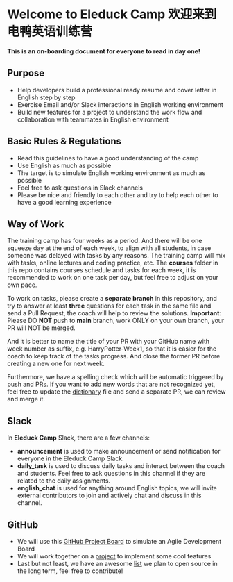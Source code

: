 # Welcome to Eleduck Camp 欢迎来到电鸭英语训练营

**This is an on-boarding document for everyone to read in day one!**


## Purpose

- Help developers build a professional ready resume and cover letter in English step by step
- Exercise Email and/or Slack interactions in English working environment
- Build new features for a project to understand the work flow and collaboration with teammates in English environment


## Basic Rules & Regulations

- Read this guidelines to have a good understanding of the camp
- Use English as much as possible
- The target is to simulate English working environment as much as possible
- Feel free to ask questions in Slack channels
- Please be nice and friendly to each other and try to help each other to have a good learning experience


## Way of Work

The training camp has four weeks as a period. And there will be one squeeze day at the end of each week, to align with all students, in case someone was delayed with tasks by any reasons. The training camp will mix with tasks, online lectures and coding practice, etc. The **courses** folder in this repo contains courses schedule and tasks for each week, it is recommended to work on one task per day, but feel free to adjust on your own pace. 

To work on tasks, please create a **separate branch** in this repository, and try to answer at least **three** questions for each task in the same file and send a Pull Request, the coach will help to review the solutions. **Important**: Please DO **NOT** push to **main** branch, work ONLY on your own branch, your PR will NOT be merged.

And it is better to name the title of your PR with your GitHub name with week number as suffix, e.g. HarryPotter-Week1, so that it is easier for the coach to keep track of the tasks progress. And close the former PR before creating a new one for next week.

Furthermore, we have a spelling check which will be automatic triggered by push and PRs. If you want to add new words that are not recognized yet, feel free to update the [dictionary](https://github.com/eleduck/eleduck-camp/blob/main/.cspell/eleduck-words.txt) file and send a separate PR, we can review and merge it.



## Slack

In **Eleduck Camp** Slack, there are a few channels:

- **announcement** is used to make announcement or send notification for everyone in the Eleduck Camp Slack.
- **daily_task** is used to discuss daily tasks and interact between the coach and students. Feel free to ask questions in this channel if they are related to the daily assignments.
- **english_chat** is used for anything around English topics, we will invite external contributors to join and actively chat and discuss in this channel.


## GitHub

- We will use this [GitHub Project Board](https://github.com/eleduck/covid19/projects/1) to simulate an Agile Development Board
- We will work together on a [project](https://github.com/eleduck/covid19) to implement some cool features
- Last but not least, we have an awesome [list](https://github.com/eleduck/English4Developers) we plan to open source in the long term, feel free to contribute!

